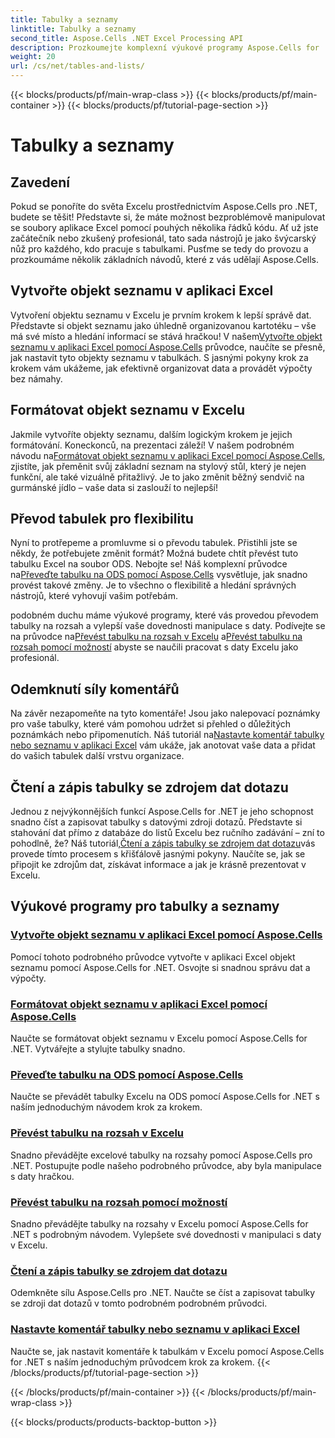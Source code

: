 ```yaml
---
title: Tabulky a seznamy
linktitle: Tabulky a seznamy
second_title: Aspose.Cells .NET Excel Processing API
description: Prozkoumejte komplexní výukové programy Aspose.Cells for .NET, abyste mohli efektivně spravovat data aplikace Excel, vytvářet tabulky a zlepšovat své dovednosti pomocí snadno srozumitelných průvodců.
weight: 20
url: /cs/net/tables-and-lists/
---
```


{{< blocks/products/pf/main-wrap-class >}}
{{< blocks/products/pf/main-container >}}
{{< blocks/products/pf/tutorial-page-section >}}

# Tabulky a seznamy

## Zavedení

Pokud se ponoříte do světa Excelu prostřednictvím Aspose.Cells pro .NET, budete se těšit! Představte si, že máte možnost bezproblémově manipulovat se soubory aplikace Excel pomocí pouhých několika řádků kódu. Ať už jste začátečník nebo zkušený profesionál, tato sada nástrojů je jako švýcarský nůž pro každého, kdo pracuje s tabulkami. Pusťme se tedy do provozu a prozkoumáme několik základních návodů, které z vás udělají Aspose.Cells.

## Vytvořte objekt seznamu v aplikaci Excel
 Vytvoření objektu seznamu v Excelu je prvním krokem k lepší správě dat. Představte si objekt seznamu jako úhledně organizovanou kartotéku – vše má své místo a hledání informací se stává hračkou! V našem[Vytvořte objekt seznamu v aplikaci Excel pomocí Aspose.Cells](./creating-list-object/) průvodce, naučíte se přesně, jak nastavit tyto objekty seznamu v tabulkách. S jasnými pokyny krok za krokem vám ukážeme, jak efektivně organizovat data a provádět výpočty bez námahy.

## Formátovat objekt seznamu v Excelu
Jakmile vytvoříte objekty seznamu, dalším logickým krokem je jejich formátování. Koneckonců, na prezentaci záleží! V našem podrobném návodu na[Formátovat objekt seznamu v aplikaci Excel pomocí Aspose.Cells](./formatting-list-object/), zjistíte, jak přeměnit svůj základní seznam na stylový stůl, který je nejen funkční, ale také vizuálně přitažlivý. Je to jako změnit běžný sendvič na gurmánské jídlo – vaše data si zaslouží to nejlepší!

## Převod tabulek pro flexibilitu
 Nyní to protřepeme a promluvme si o převodu tabulek. Přistihli jste se někdy, že potřebujete změnit formát? Možná budete chtít převést tuto tabulku Excel na soubor ODS. Nebojte se! Náš komplexní průvodce na[Převeďte tabulku na ODS pomocí Aspose.Cells](./converting-table-to-ods/) vysvětluje, jak snadno provést takové změny. Je to všechno o flexibilitě a hledání správných nástrojů, které vyhovují vašim potřebám.

 podobném duchu máme výukové programy, které vás provedou převodem tabulky na rozsah a vylepší vaše dovednosti manipulace s daty. Podívejte se na průvodce na[Převést tabulku na rozsah v Excelu](./converting-table-to-range/) a[Převést tabulku na rozsah pomocí možností](./converting-table-to-range-with-options/) abyste se naučili pracovat s daty Excelu jako profesionál.

## Odemknutí síly komentářů
 Na závěr nezapomeňte na tyto komentáře! Jsou jako nalepovací poznámky pro vaše tabulky, které vám pomohou udržet si přehled o důležitých poznámkách nebo připomenutích. Náš tutoriál na[Nastavte komentář tabulky nebo seznamu v aplikaci Excel](./setting-comment-of-table-or-list/) vám ukáže, jak anotovat vaše data a přidat do vašich tabulek další vrstvu organizace. 

## Čtení a zápis tabulky se zdrojem dat dotazu
 Jednou z nejvýkonnějších funkcí Aspose.Cells for .NET je jeho schopnost snadno číst a zapisovat tabulky s datovými zdroji dotazů. Představte si stahování dat přímo z databáze do listů Excelu bez ručního zadávání – zní to pohodlně, že? Náš tutoriál,[Čtení a zápis tabulky se zdrojem dat dotazu](./reading-and-writing-table-with-query-data-source/)vás provede tímto procesem s křišťálově jasnými pokyny. Naučíte se, jak se připojit ke zdrojům dat, získávat informace a jak je krásně prezentovat v Excelu.

## Výukové programy pro tabulky a seznamy
### [Vytvořte objekt seznamu v aplikaci Excel pomocí Aspose.Cells](./creating-list-object/)
Pomocí tohoto podrobného průvodce vytvořte v aplikaci Excel objekt seznamu pomocí Aspose.Cells for .NET. Osvojte si snadnou správu dat a výpočty.
### [Formátovat objekt seznamu v aplikaci Excel pomocí Aspose.Cells](./formatting-list-object/)
Naučte se formátovat objekt seznamu v Excelu pomocí Aspose.Cells for .NET. Vytvářejte a stylujte tabulky snadno.
### [Převeďte tabulku na ODS pomocí Aspose.Cells](./converting-table-to-ods/)
Naučte se převádět tabulky Excelu na ODS pomocí Aspose.Cells for .NET s naším jednoduchým návodem krok za krokem.
### [Převést tabulku na rozsah v Excelu](./converting-table-to-range/)
Snadno převádějte excelové tabulky na rozsahy pomocí Aspose.Cells pro .NET. Postupujte podle našeho podrobného průvodce, aby byla manipulace s daty hračkou.
### [Převést tabulku na rozsah pomocí možností](./converting-table-to-range-with-options/)
Snadno převádějte tabulky na rozsahy v Excelu pomocí Aspose.Cells for .NET s podrobným návodem. Vylepšete své dovednosti v manipulaci s daty v Excelu.
### [Čtení a zápis tabulky se zdrojem dat dotazu](./reading-and-writing-table-with-query-data-source/)
Odemkněte sílu Aspose.Cells pro .NET. Naučte se číst a zapisovat tabulky se zdroji dat dotazů v tomto podrobném podrobném průvodci.
### [Nastavte komentář tabulky nebo seznamu v aplikaci Excel](./setting-comment-of-table-or-list/)
Naučte se, jak nastavit komentáře k tabulkám v Excelu pomocí Aspose.Cells for .NET s naším jednoduchým průvodcem krok za krokem.
{{< /blocks/products/pf/tutorial-page-section >}}

{{< /blocks/products/pf/main-container >}}
{{< /blocks/products/pf/main-wrap-class >}}

{{< blocks/products/products-backtop-button >}}
